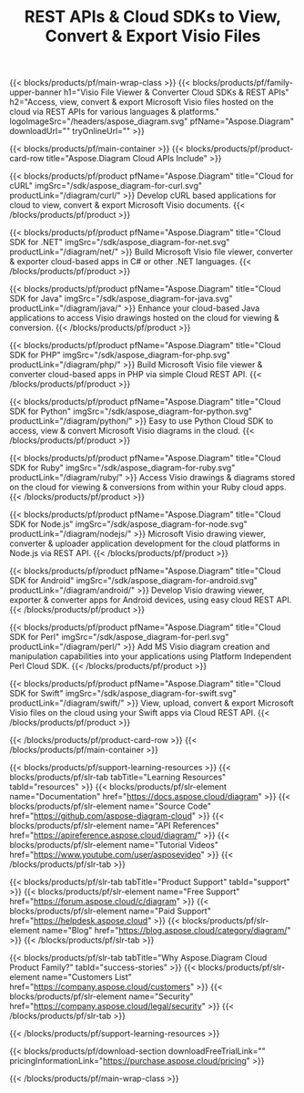 ﻿---
title: REST APIs & Cloud SDKs to View, Convert & Export Visio Files 
description: Access, view, convert & export Microsoft Visio files hosted on the cloud via REST APIs for various languages & platforms
weight: 10
url: /family
---

{{< blocks/products/pf/main-wrap-class >}}
{{< blocks/products/pf/family-upper-banner h1="Visio File Viewer & Converter Cloud SDKs & REST APIs" h2="Access, view, convert & export Microsoft Visio files hosted on the cloud via REST APIs for various languages & platforms." logoImageSrc="/headers/aspose_diagram.svg" pfName="Aspose.Diagram" downloadUrl="" tryOnlineUrl="" >}}

{{< blocks/products/pf/main-container >}}
{{< blocks/products/pf/product-card-row title="Aspose.Diagram Cloud APIs Include" >}}

{{< blocks/products/pf/product pfName="Aspose.Diagram" title="Cloud for cURL" imgSrc="/sdk/aspose_diagram-for-curl.svg" productLink="/diagram/curl/" >}}
Develop cURL based applications for cloud to view, convert & export Microsoft Visio documents.
{{< /blocks/products/pf/product >}}

{{< blocks/products/pf/product pfName="Aspose.Diagram" title="Cloud SDK for .NET" imgSrc="/sdk/aspose_diagram-for-net.svg" productLink="/diagram/net/" >}}
Build Microsoft Visio file viewer, converter & exporter cloud-based apps in C# or other .NET languages.
{{< /blocks/products/pf/product >}}

{{< blocks/products/pf/product pfName="Aspose.Diagram" title="Cloud SDK for Java" imgSrc="/sdk/aspose_diagram-for-java.svg" productLink="/diagram/java/" >}}
Enhance your cloud-based Java applications to access Visio drawings hosted on the cloud for viewing & conversion.
{{< /blocks/products/pf/product >}}

{{< blocks/products/pf/product pfName="Aspose.Diagram" title="Cloud SDK for PHP" imgSrc="/sdk/aspose_diagram-for-php.svg" productLink="/diagram/php/" >}}
Build Microsoft Visio file viewer & converter cloud-based apps in PHP via simple Cloud REST API.
{{< /blocks/products/pf/product >}}

{{< blocks/products/pf/product pfName="Aspose.Diagram" title="Cloud SDK for Python" imgSrc="/sdk/aspose_diagram-for-python.svg" productLink="/diagram/python/" >}}
Easy to use Python Cloud SDK to access, view & convert Microsoft Visio diagrams in the cloud.
{{< /blocks/products/pf/product >}}

{{< blocks/products/pf/product pfName="Aspose.Diagram" title="Cloud SDK for Ruby" imgSrc="/sdk/aspose_diagram-for-ruby.svg" productLink="/diagram/ruby/" >}}
Access Visio drawings & diagrams stored on the cloud for viewing & conversions from within your Ruby cloud apps.
{{< /blocks/products/pf/product >}}

{{< blocks/products/pf/product pfName="Aspose.Diagram" title="Cloud SDK for Node.js" imgSrc="/sdk/aspose_diagram-for-node.svg" productLink="/diagram/nodejs/" >}}
Microsoft Visio drawing viewer, converter & uploader application development for the cloud platforms in Node.js via REST API.
{{< /blocks/products/pf/product >}}

{{< blocks/products/pf/product pfName="Aspose.Diagram" title="Cloud SDK for Android" imgSrc="/sdk/aspose_diagram-for-android.svg" productLink="/diagram/android/" >}}
Develop Visio drawing viewer, exporter & converter apps for Android devices, using easy cloud REST API.
{{< /blocks/products/pf/product >}}

{{< blocks/products/pf/product pfName="Aspose.Diagram" title="Cloud SDK for Perl" imgSrc="/sdk/aspose_diagram-for-perl.svg" productLink="/diagram/perl/" >}}
Add MS Visio diagram creation and manipulation capabilities into your applications using Platform Independent Perl Cloud SDK.
{{< /blocks/products/pf/product >}}

{{< blocks/products/pf/product pfName="Aspose.Diagram" title="Cloud SDK for Swift" imgSrc="/sdk/aspose_diagram-for-swift.svg" productLink="/diagram/swift/" >}}
View, upload, convert & export Microsoft Visio files on the cloud using your Swift apps via Cloud REST API.
{{< /blocks/products/pf/product >}}

{{< /blocks/products/pf/product-card-row >}}
{{< /blocks/products/pf/main-container >}}

{{< blocks/products/pf/support-learning-resources >}}
{{< blocks/products/pf/slr-tab tabTitle="Learning Resources" tabId="resources" >}}
{{< blocks/products/pf/slr-element name="Documentation" href="https://docs.aspose.cloud/diagram" >}}
{{< blocks/products/pf/slr-element name="Source Code" href="https://github.com/aspose-diagram-cloud" >}}
{{< blocks/products/pf/slr-element name="API References" href="https://apireference.aspose.cloud/diagram/" >}}
{{< blocks/products/pf/slr-element name="Tutorial Videos" href="https://www.youtube.com/user/asposevideo" >}}
{{< /blocks/products/pf/slr-tab >}}

{{< blocks/products/pf/slr-tab tabTitle="Product Support" tabId="support" >}}
{{< blocks/products/pf/slr-element name="Free Support" href="https://forum.aspose.cloud/c/diagram" >}}
{{< blocks/products/pf/slr-element name="Paid Support" href="https://helpdesk.aspose.cloud" >}}
{{< blocks/products/pf/slr-element name="Blog" href="https://blog.aspose.cloud/category/diagram/" >}}
{{< /blocks/products/pf/slr-tab >}}

{{< blocks/products/pf/slr-tab tabTitle="Why Aspose.Diagram Cloud Product Family?" tabId="success-stories" >}}
{{< blocks/products/pf/slr-element name="Customers List" href="https://company.aspose.cloud/customers" >}}
{{< blocks/products/pf/slr-element name="Security" href="https://company.aspose.cloud/legal/security" >}}
{{< /blocks/products/pf/slr-tab >}}

{{< /blocks/products/pf/support-learning-resources >}}

{{< blocks/products/pf/download-section downloadFreeTrialLink="" pricingInformationLink="https://purchase.aspose.cloud/pricing" >}}

{{< /blocks/products/pf/main-wrap-class >}}
